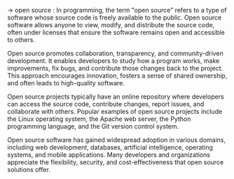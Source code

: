 -> open source : In programming, the term "open source" refers to a type of software whose source code is freely available to the public. Open source software allows anyone to view, modify, and distribute the source code, often under licenses that ensure the software remains open and accessible to others.

Open source promotes collaboration, transparency, and community-driven development. It enables developers to study how a program works, make improvements, fix bugs, and contribute those changes back to the project. This approach encourages innovation, fosters a sense of shared ownership, and often leads to high-quality software.

Open source projects typically have an online repository where developers can access the source code, contribute changes, report issues, and collaborate with others. Popular examples of open source projects include the Linux operating system, the Apache web server, the Python programming language, and the Git version control system.

Open source software has gained widespread adoption in various domains, including web development, databases, artificial intelligence, operating systems, and mobile applications. Many developers and organizations appreciate the flexibility, security, and cost-effectiveness that open source solutions offer.
